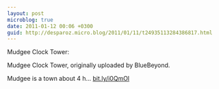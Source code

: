 ```yaml
---
layout: post
microblog: true
date: 2011-01-12 00:06 +0300
guid: http://desparoz.micro.blog/2011/01/11/t24935113284386817.html
---
```

Mudgee Clock Tower: 

Mudgee Clock Tower, originally uploaded by BlueBeyond.

Mudgee is a town about 4 h... [bit.ly/i0QmOl](http://bit.ly/i0QmOl)
